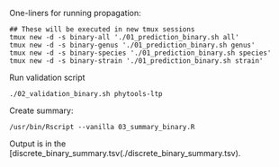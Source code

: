 
One-liners for running propagation:

```
## These will be executed in new tmux sessions
tmux new -d -s binary-all './01_prediction_binary.sh all'
tmux new -d -s binary-genus './01_prediction_binary.sh genus'
tmux new -d -s binary-species './01_prediction_binary.sh species'
tmux new -d -s binary-strain './01_prediction_binary.sh strain'
```

Run validation script

```
./02_validation_binary.sh phytools-ltp
```

Create summary:

```
/usr/bin/Rscript --vanilla 03_summary_binary.R 
```

Output is in the [discrete_binary_summary.tsv\(./discrete_binary_summary.tsv).

